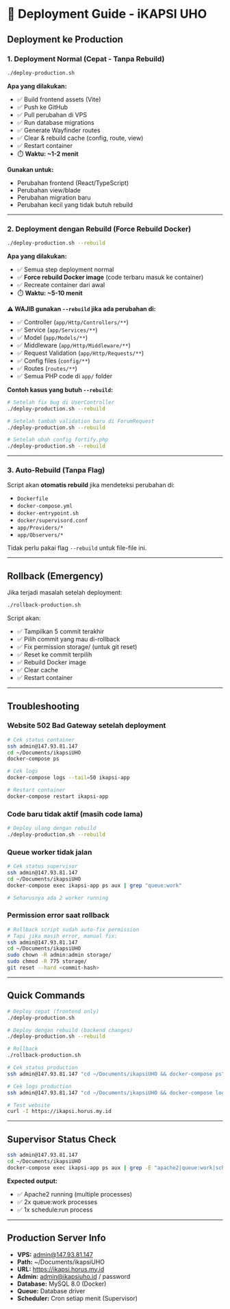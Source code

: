# 🚀 Deployment Guide - iKAPSI UHO

## Deployment ke Production

### 1. Deployment Normal (Cepat - Tanpa Rebuild)

```bash
./deploy-production.sh
```

**Apa yang dilakukan:**

- ✅ Build frontend assets (Vite)
- ✅ Push ke GitHub
- ✅ Pull perubahan di VPS
- ✅ Run database migrations
- ✅ Generate Wayfinder routes
- ✅ Clear & rebuild cache (config, route, view)
- ✅ Restart container
- ⏱️ **Waktu: ~1-2 menit**

**Gunakan untuk:**

- Perubahan frontend (React/TypeScript)
- Perubahan view/blade
- Perubahan migration baru
- Perubahan kecil yang tidak butuh rebuild

---

### 2. Deployment dengan Rebuild (Force Rebuild Docker)

```bash
./deploy-production.sh --rebuild
```

**Apa yang dilakukan:**

- ✅ Semua step deployment normal
- ✅ **Force rebuild Docker image** (code terbaru masuk ke container)
- ✅ Recreate container dari awal
- ⏱️ **Waktu: ~5-10 menit**

**⚠️ WAJIB gunakan `--rebuild` jika ada perubahan di:**

- ✅ Controller (`app/Http/Controllers/**`)
- ✅ Service (`app/Services/**`)
- ✅ Model (`app/Models/**`)
- ✅ Middleware (`app/Http/Middleware/**`)
- ✅ Request Validation (`app/Http/Requests/**`)
- ✅ Config files (`config/**`)
- ✅ Routes (`routes/**`)
- ✅ Semua PHP code di `app/` folder

**Contoh kasus yang butuh `--rebuild`:**

```bash
# Setelah fix bug di UserController
./deploy-production.sh --rebuild

# Setelah tambah validation baru di ForumRequest
./deploy-production.sh --rebuild

# Setelah ubah config fortify.php
./deploy-production.sh --rebuild
```

---

### 3. Auto-Rebuild (Tanpa Flag)

Script akan **otomatis rebuild** jika mendeteksi perubahan di:

- `Dockerfile`
- `docker-compose.yml`
- `docker-entrypoint.sh`
- `docker/supervisord.conf`
- `app/Providers/*`
- `app/Observers/*`

Tidak perlu pakai flag `--rebuild` untuk file-file ini.

---

## Rollback (Emergency)

Jika terjadi masalah setelah deployment:

```bash
./rollback-production.sh
```

Script akan:

- ✅ Tampilkan 5 commit terakhir
- ✅ Pilih commit yang mau di-rollback
- ✅ Fix permission storage/ (untuk git reset)
- ✅ Reset ke commit terpilih
- ✅ Rebuild Docker image
- ✅ Clear cache
- ✅ Restart container

---

## Troubleshooting

### Website 502 Bad Gateway setelah deployment

```bash
# Cek status container
ssh admin@147.93.81.147
cd ~/Documents/ikapsiUHO
docker-compose ps

# Cek logs
docker-compose logs --tail=50 ikapsi-app

# Restart container
docker-compose restart ikapsi-app
```

### Code baru tidak aktif (masih code lama)

```bash
# Deploy ulang dengan rebuild
./deploy-production.sh --rebuild
```

### Queue worker tidak jalan

```bash
# Cek status supervisor
ssh admin@147.93.81.147
cd ~/Documents/ikapsiUHO
docker-compose exec ikapsi-app ps aux | grep "queue:work"

# Seharusnya ada 2 worker running
```

### Permission error saat rollback

```bash
# Rollback script sudah auto-fix permission
# Tapi jika masih error, manual fix:
ssh admin@147.93.81.147
cd ~/Documents/ikapsiUHO
sudo chown -R admin:admin storage/
sudo chmod -R 775 storage/
git reset --hard <commit-hash>
```

---

## Quick Commands

```bash
# Deploy cepat (frontend only)
./deploy-production.sh

# Deploy dengan rebuild (backend changes)
./deploy-production.sh --rebuild

# Rollback
./rollback-production.sh

# Cek status production
ssh admin@147.93.81.147 "cd ~/Documents/ikapsiUHO && docker-compose ps"

# Cek logs production
ssh admin@147.93.81.147 "cd ~/Documents/ikapsiUHO && docker-compose logs --tail=50 ikapsi-app"

# Test website
curl -I https://ikapsi.horus.my.id
```

---

## Supervisor Status Check

```bash
ssh admin@147.93.81.147
cd ~/Documents/ikapsiUHO
docker-compose exec ikapsi-app ps aux | grep -E "apache2|queue:work|schedule:run"
```

**Expected output:**

- ✅ Apache2 running (multiple processes)
- ✅ 2x queue:work processes
- ✅ 1x schedule:run process

---

## Production Server Info

- **VPS:** admin@147.93.81.147
- **Path:** ~/Documents/ikapsiUHO
- **URL:** <https://ikapsi.horus.my.id>
- **Admin:** <admin@ikapsiuho.id> / password
- **Database:** MySQL 8.0 (Docker)
- **Queue:** Database driver
- **Scheduler:** Cron setiap menit (Supervisor)

